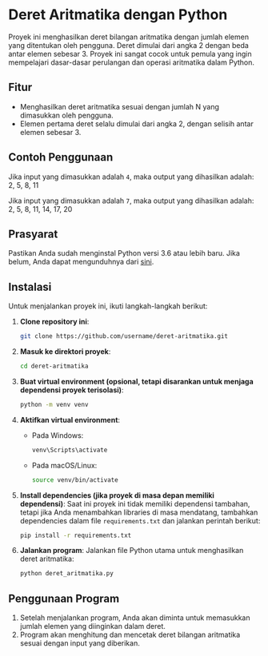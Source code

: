 # Deret Aritmatika dengan Python

Proyek ini menghasilkan deret bilangan aritmatika dengan jumlah elemen yang ditentukan oleh pengguna. Deret dimulai dari angka 2 dengan beda antar elemen sebesar 3. Proyek ini sangat cocok untuk pemula yang ingin mempelajari dasar-dasar perulangan dan operasi aritmatika dalam Python.

## Fitur
- Menghasilkan deret aritmatika sesuai dengan jumlah N yang dimasukkan oleh pengguna.
- Elemen pertama deret selalu dimulai dari angka 2, dengan selisih antar elemen sebesar 3.

## Contoh Penggunaan

Jika input yang dimasukkan adalah `4`, maka output yang dihasilkan adalah:
2, 5, 8, 11	

Jika input yang dimasukkan adalah `7`, maka output yang dihasilkan adalah:
2, 5, 8, 11, 14, 17, 20


## Prasyarat

Pastikan Anda sudah menginstal Python versi 3.6 atau lebih baru. Jika belum, Anda dapat mengunduhnya dari [sini](https://www.python.org/downloads/).

## Instalasi

Untuk menjalankan proyek ini, ikuti langkah-langkah berikut:

1. **Clone repository ini**:
    ```bash
    git clone https://github.com/username/deret-aritmatika.git
    ```

2. **Masuk ke direktori proyek**:
    ```bash
    cd deret-aritmatika
    ```

3. **Buat virtual environment (opsional, tetapi disarankan untuk menjaga dependensi proyek terisolasi)**:
    ```bash
    python -m venv venv
    ```

4. **Aktifkan virtual environment**:
    - Pada Windows:
        ```bash
        venv\Scripts\activate
        ```
    - Pada macOS/Linux:
        ```bash
        source venv/bin/activate
        ```

5. **Install dependencies (jika proyek di masa depan memiliki dependensi)**:
    Saat ini proyek ini tidak memiliki dependensi tambahan, tetapi jika Anda menambahkan libraries di masa mendatang, tambahkan dependencies dalam file `requirements.txt` dan jalankan perintah berikut:
    ```bash
    pip install -r requirements.txt
    ```

6. **Jalankan program**:
    Jalankan file Python utama untuk menghasilkan deret aritmatika:
    ```bash
    python deret_aritmatika.py
    ```

## Penggunaan Program

1. Setelah menjalankan program, Anda akan diminta untuk memasukkan jumlah elemen yang diinginkan dalam deret.
2. Program akan menghitung dan mencetak deret bilangan aritmatika sesuai dengan input yang diberikan.




